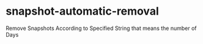 # snapshot-automatic-removal
Remove Snapshots According to Specified String that means the number of Days
